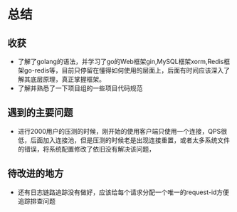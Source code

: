 # 总结

## 收获
- 了解了golang的语法，并学习了go的Web框架gin,MySQL框架xorm,Redis框架go-redis等，目前只停留在懂得如何使用的层面上，后面有时间应该深入了解其底层原理，真正掌握框架。
- 了解并熟悉了一下项目组的一些项目代码规范
## 遇到的主要问题
- 进行2000用户的压测的时候，刚开始的使用客户端只使用一个连接，QPS很低，后面加入连接池，但是压测的时候老是出现连接重置，或者太多系统文件的错误，将系统配置修改了依旧没有解决该问题，
## 待改进的地方
- 还有日志链路追踪没有做好，应该给每个请求分配一个唯一的request-id方便追踪排查问题

